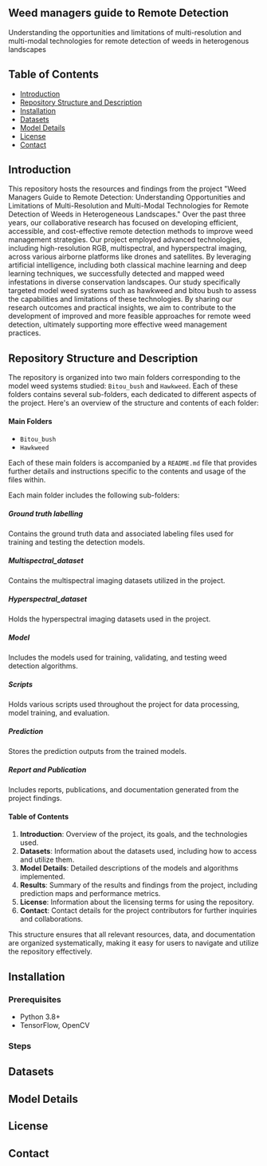 ## Weed managers guide to Remote Detection
Understanding the opportunities and limitations of multi-resolution and multi-modal technologies for remote detection of weeds in heterogenous landscapes

## Table of Contents
- [Introduction](#introduction)
- [Repository Structure and Description](#repository-structure-and-description)
- [Installation](#installation)
- [Datasets](#datasets)
- [Model Details](#model-details)
- [License](#license)
- [Contact](#contact)

## Introduction
This repository hosts the resources and findings from the project "Weed Managers Guide to Remote Detection: Understanding Opportunities and Limitations of Multi-Resolution and Multi-Modal Technologies for Remote Detection of Weeds in Heterogeneous Landscapes." Over the past three years, our collaborative research has focused on developing efficient, accessible, and cost-effective remote detection methods to improve weed management strategies. Our project employed advanced technologies, including high-resolution RGB, multispectral, and hyperspectral imaging, across various airborne platforms like drones and satellites. By leveraging artificial intelligence, including both classical machine learning and deep learning techniques, we successfully detected and mapped weed infestations in diverse conservation landscapes. Our study specifically targeted model weed systems such as hawkweed and bitou bush to assess the capabilities and limitations of these technologies. By sharing our research outcomes and practical insights, we aim to contribute to the development of improved and more feasible approaches for remote weed detection, ultimately supporting more effective weed management practices.

## Repository Structure and Description
The repository is organized into two main folders corresponding to the model weed systems studied: `Bitou_bush` and `Hawkweed`. Each of these folders contains several sub-folders, each dedicated to different aspects of the project. Here's an overview of the structure and contents of each folder: 

#### Main Folders
- `Bitou_bush`
- `Hawkweed`

Each of these main folders is accompanied by a `README.md` file that provides further details and instructions specific to the contents and usage of the files within.

Each main folder includes the following sub-folders:

##### Ground truth labelling
Contains the ground truth data and associated labeling files used for training and testing the detection models.

##### Multispectral_dataset
Contains the multispectral imaging datasets utilized in the project.

##### Hyperspectral_dataset
Holds the hyperspectral imaging datasets used in the project.

##### Model
Includes the models used for training, validating, and testing weed detection algorithms.

##### Scripts
Holds various scripts used throughout the project for data processing, model training, and evaluation.

##### Prediction
Stores the prediction outputs from the trained models.

##### Report and Publication
Includes reports, publications, and documentation generated from the project findings.

#### Table of Contents
1. **Introduction**: Overview of the project, its goals, and the technologies used.
2. **Datasets**: Information about the datasets used, including how to access and utilize them.
3. **Model Details**: Detailed descriptions of the models and algorithms implemented.
4. **Results**: Summary of the results and findings from the project, including prediction maps and performance metrics.
5. **License**: Information about the licensing terms for using the repository.
6. **Contact**: Contact details for the project contributors for further inquiries and collaborations.

This structure ensures that all relevant resources, data, and documentation are organized systematically, making it easy for users to navigate and utilize the repository effectively.

## Installation
### Prerequisites
- Python 3.8+
- TensorFlow, OpenCV

### Steps

## Datasets

## Model Details

## License

## Contact







